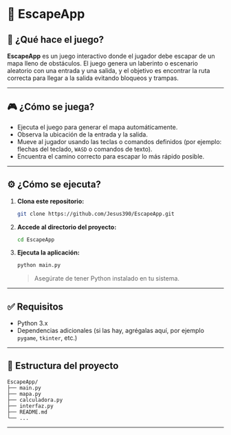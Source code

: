 
# 🚪 EscapeApp

## 📌 ¿Qué hace el juego?

**EscapeApp** es un juego interactivo donde el jugador debe escapar de un mapa lleno de obstáculos. El juego genera un laberinto o escenario aleatorio con una entrada y una salida, y el objetivo es encontrar la ruta correcta para llegar a la salida evitando bloqueos y trampas.

---

## 🎮 ¿Cómo se juega?

- Ejecuta el juego para generar el mapa automáticamente.
- Observa la ubicación de la entrada y la salida.
- Mueve al jugador usando las teclas o comandos definidos (por ejemplo: flechas del teclado, `WASD` o comandos de texto).
- Encuentra el camino correcto para escapar lo más rápido posible.

---

## ⚙️ ¿Cómo se ejecuta?

1. **Clona este repositorio:**

   ```bash
   git clone https://github.com/Jesus390/EscapeApp.git
   ```

2. **Accede al directorio del proyecto:**

   ```bash
   cd EscapeApp
   ```

3. **Ejecuta la aplicación:**

   ```bash
   python main.py
   ```

   > Asegúrate de tener Python instalado en tu sistema.

---

## ✅ Requisitos

- Python 3.x  
- Dependencias adicionales (si las hay, agrégalas aquí, por ejemplo `pygame`, `tkinter`, etc.)

---

## 📂 Estructura del proyecto

```
EscapeApp/
├── main.py
├── mapa.py
├── calculadora.py
├── interfaz.py
├── README.md
└── ...
```

---
